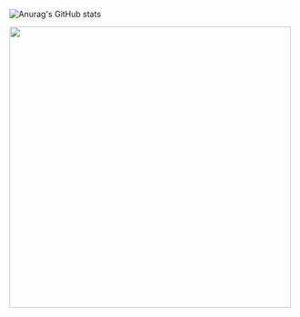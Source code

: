 ![Anurag's GitHub stats](https://github-readme-stats.vercel.app/api?username=Wandersond11&theme=swift&show_icons=true)

<div>
  <img width="495" heigth="193.05" src="https://cdn.discordapp.com/attachments/530167122677071892/958885810277597234/G8jB.gif"/>
  <div/>
